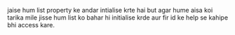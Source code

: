 jaise hum list property ke andar intialise krte hai but agar hume aisa koi tarika mile jisse hum list ko bahar hi initialise krde aur fir id ke help se kahipe bhi access kare.
